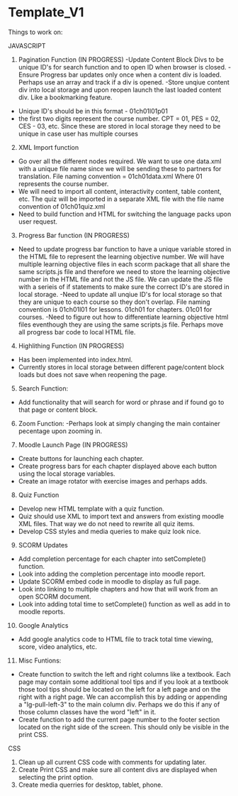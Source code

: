 # Template_V1

Things to work on:

JAVASCRIPT
1. Pagination Function (IN PROGRESS)
-Update Content Block Divs to be unique ID's for search function and to open ID when browser is closed.
-Ensure Progress bar updates only once when a content div is loaded.  Perhaps use an array and track if a div is opened.
-Store unqiue content div into local storage and upon reopen launch the last loaded content div.  Like a bookmarking feature.
- Unique ID's should be in this format - 01ch01l01p01
- the first two digits represent the course number.  CPT = 01, PES = 02, CES - 03, etc.  Since these are stored in local storage they need to be unique in case user has multiple courses

2. XML Import function
- Go over all the different nodes required.  We want to use one data.xml with a unique file name since we will be sending these to partners for translation.  File naming convention = 01ch01data.xml  Where 01 represents the course number.
- We will need to import all content, interactivity content, table content, etc.  The quiz will be imported in a separate XML file with the file name convention of 01ch01quiz.xml
- Need to build function and HTML for switching the language packs upon user request.

3. Progress Bar function (IN PROGRESS)
- Need to update progress bar function to have a unique variable stored in the HTML file to represent the learning objective number.  We will have multiple learning objective files in each scorm package that all share the same scripts.js file and therefore we need to store the learning objective number in the HTML file and not the JS file.  We can update the JS file with a serieis of if statements to make sure the correct ID's are stored in local storage.
-Need to update all unqiue ID's for local storage so that they are unique to each course so they don't overlap.  File naming convention is 01ch01l01 for lessons. 01ch01 for chapters. 01c01 for courses.
-Need to figure out how to differentiate learning objective html files eventhough they are using the same scripts.js file.  Perhaps move all progress bar code to local HTML file.

4. Highlithing Function (IN PROGRESS)
- Has been implemented into index.html.
- Currently stores in local storage between different page/content block loads but does not save when reopening the page.

5. Search Function:
- Add functionality that will search for word or phrase and if found go to that page or content block.

6. Zoom Function:
-Perhaps look at simply changing the main container pecentage upon zooming in.

7. Moodle Launch Page (IN PROGRESS)
- Create buttons for launching each chapter.
- Create progress bars for each chapter displayed above each button using the local storage variables.
- Create an image rotator with exercise images and perhaps adds.

8. Quiz Function
- Develop new HTML template with a quiz function.
- Quiz should use XML to import text and answers from existing moodle XML files.  That way we do not need to rewrite all quiz items.
- Develop CSS styles and media queries to make quiz look nice.

9. SCORM Updates
- Add completion percentage for each chapter into setComplete() function.
- Look into adding the completion percentage into moodle report.
- Update SCORM embed code in moodle to display as full page.
- Look into linking to multiple chapters and how that will work from an open SCORM document.
- Look into adding total time to setComplete() function as well as add in to moodle reports.

10.  Google Analytics
- Add google analytics code to HTML file to track total time viewing, score, video analytics, etc.

11.  Misc Funtions:
- Create function to switch the left and right columns like a textbook.  Each page may contain some additional tool tips and if you look at a textbook those tool tips should be located on the left for a left page and on the right with a right page.  We can accomplish this by adding or appending a "lg-pull-left-3" to the main column div.  Perhaps we do this if any of those column classes have the word "left" in it.
- Create function to add the current page number to the footer section located on the right side of the screen.  This should only be visible in the print CSS.

CSS
1. Clean up all current CSS code with comments for updating later.
2. Create Print CSS and make sure all content divs are displayed when selecting the print option.
3. Create media querries for desktop, tablet, phone.
